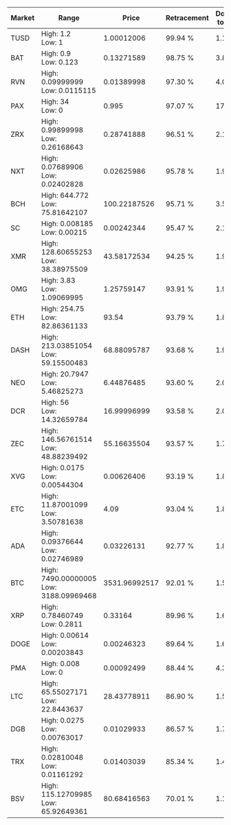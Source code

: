 | Market | Range | Price| Retracement | Doubles to 50% |
| --- | --- | --- | --- | --- |
| TUSD | High: 1.2<br />Low: 1 | 1.00012006 | 99.94 % | 1.10 |
| BAT | High: 0.9<br />Low: 0.123 | 0.13271589 | 98.75 % | 3.85 |
| RVN | High: 0.09999999<br />Low: 0.0115115 | 0.01389998 | 97.30 % | 4.01 |
| PAX | High: 34<br />Low: 0 | 0.995 | 97.07 % | 17.09 |
| ZRX | High: 0.99899998<br />Low: 0.26168643 | 0.28741888 | 96.51 % | 2.19 |
| NXT | High: 0.07689906<br />Low: 0.02402828 | 0.02625986 | 95.78 % | 1.92 |
| BCH | High: 644.772<br />Low: 75.81642107 | 100.22187526 | 95.71 % | 3.59 |
| SC | High: 0.008185<br />Low: 0.00215 | 0.00242344 | 95.47 % | 2.13 |
| XMR | High: 128.60655253<br />Low: 38.38975509 | 43.58172534 | 94.25 % | 1.92 |
| OMG | High: 3.83<br />Low: 1.09069995 | 1.25759147 | 93.91 % | 1.96 |
| ETH | High: 254.75<br />Low: 82.86361133 | 93.54 | 93.79 % | 1.80 |
| DASH | High: 213.03851054<br />Low: 59.15500483 | 68.88095787 | 93.68 % | 1.98 |
| NEO | High: 20.7947<br />Low: 5.46825273 | 6.44876485 | 93.60 % | 2.04 |
| DCR | High: 56<br />Low: 14.32659784 | 16.99996999 | 93.58 % | 2.07 |
| ZEC | High: 146.56761514<br />Low: 48.88239492 | 55.16635504 | 93.57 % | 1.77 |
| XVG | High: 0.0175<br />Low: 0.00544304 | 0.00626406 | 93.19 % | 1.83 |
| ETC | High: 11.87001099<br />Low: 3.50781638 | 4.09 | 93.04 % | 1.88 |
| ADA | High: 0.09376644<br />Low: 0.02746989 | 0.03226131 | 92.77 % | 1.88 |
| BTC | High: 7490.00000005<br />Low: 3188.09969468 | 3531.96992517 | 92.01 % | 1.51 |
| XRP | High: 0.78460749<br />Low: 0.2811 | 0.33164 | 89.96 % | 1.61 |
| DOGE | High: 0.00614<br />Low: 0.00203843 | 0.00246323 | 89.64 % | 1.66 |
| PMA | High: 0.008<br />Low: 0 | 0.00092499 | 88.44 % | 4.32 |
| LTC | High: 65.55027171<br />Low: 22.8443637 | 28.43778911 | 86.90 % | 1.55 |
| DGB | High: 0.0275<br />Low: 0.00763017 | 0.01029933 | 86.57 % | 1.71 |
| TRX | High: 0.02810048<br />Low: 0.01161292 | 0.01403039 | 85.34 % | 1.42 |
| BSV | High: 115.12709985<br />Low: 65.92649361 | 80.68416563 | 70.01 % | 1.12 |
